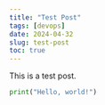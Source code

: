 ```yaml
---
title: "Test Post"
tags: [devops]
date: 2024-04-32
slug: test-post
toc: true
---
```


This is a test post.

```python
print("Hello, world!")
```
